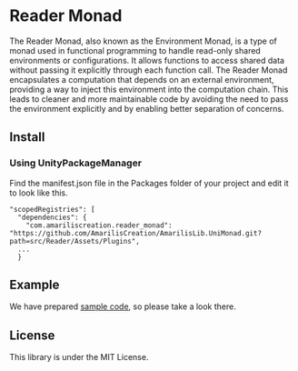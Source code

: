 # Reader Monad
The Reader Monad, also known as the Environment Monad, is a type of monad used in functional programming to handle read-only shared environments or configurations. It allows functions to access shared data without passing it explicitly through each function call. The Reader Monad encapsulates a computation that depends on an external environment, providing a way to inject this environment into the computation chain. This leads to cleaner and more maintainable code by avoiding the need to pass the environment explicitly and by enabling better separation of concerns.

## Install
### Using UnityPackageManager
Find the manifest.json file in the Packages folder of your project and edit it to look like this.
```
"scopedRegistries": [
  "dependencies": {
    "com.amariliscreation.reader_monad": "https://github.com/AmarilisCreation/AmarilisLib.UniMonad.git?path=src/Reader/Assets/Plugins",
  ...
  }
```

## Example
We have prepared [sample code](https://github.com/AmarilisCreation/AmarilisLib.UniMonad/tree/master/src/Reader/Assets/ReaderMonadExample.cs), so please take a look there.

## License
This library is under the MIT License.